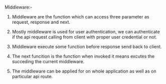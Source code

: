 
Middleware:-

1. Middleware are the function which can access three parameter as request, response and next.

2. Mostly middleware is used for user authentication, we can authenticate if the api request calling from client with proper user credential or not.

3. Middleware execute some function before response send back to client.

4. The next funcition is the function when invoked it means excutes the succeding the current middleware.

5. The middleware can be applied for on whole application as well as on particular api route.
